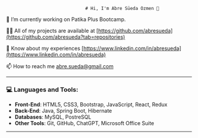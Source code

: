                                   # Hi, I'm Abre Süeda Özmen 👋

🔭 I’m currently working on Patika Plus Bootcamp.

👨‍💻 All of my projects are available at [https://github.com/abresueda](https://github.com/abresueda?tab=repositories)

📄 Know about my experiences [https://www.linkedin.com/in/abresueda](https://www.linkedin.com/in/abresueda)

📫 How to reach me abre.sueda@gmail.com

 ---

### 💻 Languages and Tools:

- **Front-End**: HTML5, CSS3, Bootstrap, JavaScript, React, Redux
- **Back-End**: Java, Spring Boot, Hibernate
- **Databases**: MySQL, PostreSQL
- **Other Tools**: Git, GitHub, ChatGPT, Microsoft Office Suite

 ---


<!--
**abresueda/abresueda** is a ✨ _special_ ✨ repository because its `README.md` (this file) appears on your GitHub profile.

Here are some ideas to get you started:

- 🔭 I’m currently working on ...
- 🌱 I’m currently learning ...
- 👯 I’m looking to collaborate on ...
- 🤔 I’m looking for help with ...
- 💬 Ask me about ...
- 📫 How to reach me: ...
- 😄 Pronouns: ...
- ⚡ Fun fact: ...
-->
